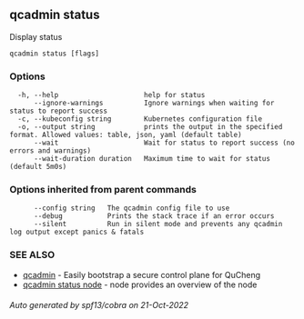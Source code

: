 ## qcadmin status

Display status

```
qcadmin status [flags]
```

### Options

```
  -h, --help                     help for status
      --ignore-warnings          Ignore warnings when waiting for status to report success
  -c, --kubeconfig string        Kubernetes configuration file
  -o, --output string            prints the output in the specified format. Allowed values: table, json, yaml (default table)
      --wait                     Wait for status to report success (no errors and warnings)
      --wait-duration duration   Maximum time to wait for status (default 5m0s)
```

### Options inherited from parent commands

```
      --config string   The qcadmin config file to use
      --debug           Prints the stack trace if an error occurs
      --silent          Run in silent mode and prevents any qcadmin log output except panics & fatals
```

### SEE ALSO

* [qcadmin](qcadmin.md)	 - Easily bootstrap a secure control plane for QuCheng
* [qcadmin status node](qcadmin_status_node.md)	 - node provides an overview of the node

###### Auto generated by spf13/cobra on 21-Oct-2022
